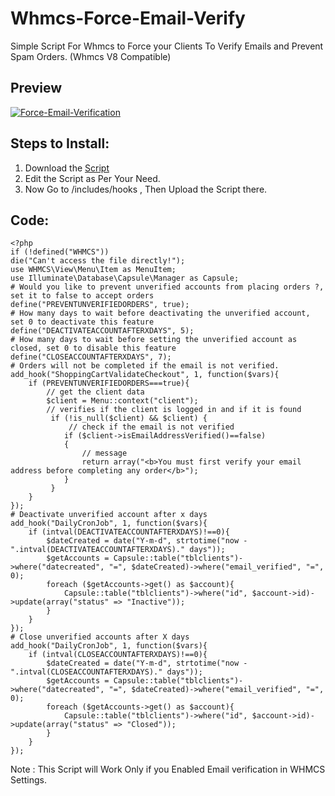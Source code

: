 # Whmcs-Force-Email-Verify
Simple Script For Whmcs to Force your Clients To Verify Emails and Prevent Spam Orders. (Whmcs V8 Compatible) 

## Preview
<a href="https://ibb.co/C7tfqkW"><img src="https://i.ibb.co/Z8J03nN/hGJezBP.png" alt="Force-Email-Verification" border="0"></a>

## Steps to Install:

1. Download the <a href="https://downloads.infinitz.eu.org/whmcs/Verify.php">Script</a>
2. Edit the Script as Per Your Need.
3. Now Go to /includes/hooks , Then Upload the Script there.

## Code:

```
<?php
if (!defined("WHMCS"))
die("Can't access the file directly!");
use WHMCS\View\Menu\Item as MenuItem;
use Illuminate\Database\Capsule\Manager as Capsule;
# Would you like to prevent unverified accounts from placing orders ?, set it to false to accept orders
define("PREVENTUNVERIFIEDORDERS", true);
# How many days to wait before deactivating the unverified account, set 0 to deactivate this feature
define("DEACTIVATEACCOUNTAFTERXDAYS", 5);
# How many days to wait before setting the unverified account as closed, set 0 to disable this feature
define("CLOSEACCOUNTAFTERXDAYS", 7);
# Orders will not be completed if the email is not verified.
add_hook("ShoppingCartValidateCheckout", 1, function($vars){
    if (PREVENTUNVERIFIEDORDERS===true){
        // get the client data
        $client = Menu::context("client");
        // verifies if the client is logged in and if it is found
         if (!is_null($client) && $client) {
             // check if the email is not verified
            if ($client->isEmailAddressVerified()==false)
            {
                // message
                return array("<b>You must first verify your email address before completing any order</b>");
            }
         }
    }
});
# Deactivate unverified account after x days
add_hook("DailyCronJob", 1, function($vars){
    if (intval(DEACTIVATEACCOUNTAFTERXDAYS)!==0){
        $dateCreated = date("Y-m-d", strtotime("now - ".intval(DEACTIVATEACCOUNTAFTERXDAYS)." days"));
        $getAccounts = Capsule::table("tblclients")->where("datecreated", "=", $dateCreated)->where("email_verified", "=", 0);
        foreach ($getAccounts->get() as $account){
            Capsule::table("tblclients")->where("id", $account->id)->update(array("status" => "Inactive"));
        }
    }
});
# Close unverified accounts after X days
add_hook("DailyCronJob", 1, function($vars){
    if (intval(CLOSEACCOUNTAFTERXDAYS)!==0){
        $dateCreated = date("Y-m-d", strtotime("now - ".intval(CLOSEACCOUNTAFTERXDAYS)." days"));
        $getAccounts = Capsule::table("tblclients")->where("datecreated", "=", $dateCreated)->where("email_verified", "=", 0);
        foreach ($getAccounts->get() as $account){
            Capsule::table("tblclients")->where("id", $account->id)->update(array("status" => "Closed"));
        }
    }
});
```

Note : This Script will Work Only if you Enabled Email verification in WHMCS Settings.
